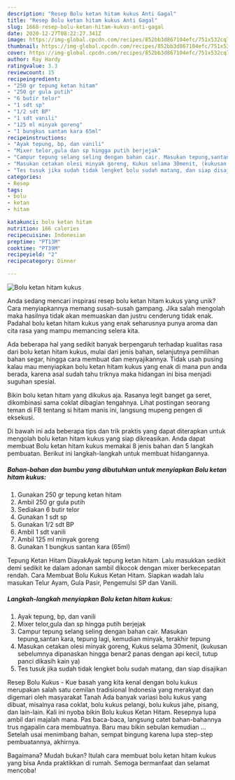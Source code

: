 ```yaml
---
description: "Resep Bolu ketan hitam kukus Anti Gagal"
title: "Resep Bolu ketan hitam kukus Anti Gagal"
slug: 1668-resep-bolu-ketan-hitam-kukus-anti-gagal
date: 2020-12-27T08:22:27.341Z
image: https://img-global.cpcdn.com/recipes/852bb3d867104efc/751x532cq70/bolu-ketan-hitam-kukus-foto-resep-utama.jpg
thumbnail: https://img-global.cpcdn.com/recipes/852bb3d867104efc/751x532cq70/bolu-ketan-hitam-kukus-foto-resep-utama.jpg
cover: https://img-global.cpcdn.com/recipes/852bb3d867104efc/751x532cq70/bolu-ketan-hitam-kukus-foto-resep-utama.jpg
author: Ray Hardy
ratingvalue: 3.3
reviewcount: 15
recipeingredient:
- "250 gr tepung ketan hitam"
- "250 gr gula putih"
- "6 butir telor"
- "1 sdt sp"
- "1/2 sdt BP"
- "1 sdt vanili"
- "125 ml minyak goreng"
- "1 bungkus santan kara 65ml"
recipeinstructions:
- "Ayak tepung, bp, dan vanili"
- "Mixer telor,gula dan sp hingga putih berjejak"
- "Campur tepung selang seling dengan bahan cair. Masukan tepung,santan kara, tepung lagi, kemudian minyak, terakhir tepung"
- "Masukan cetakan olesi minyak goreng, Kukus selama 30menit, (kukusan sebelumnya dipanaskan hingga benar2 panas dengan api kecil, tutup panci dikasih kain ya)"
- "Tes tusuk jika sudah tidak lengket bolu sudah matang, dan siap disajikan"
categories:
- Resep
tags:
- bolu
- ketan
- hitam

katakunci: bolu ketan hitam 
nutrition: 166 calories
recipecuisine: Indonesian
preptime: "PT13M"
cooktime: "PT39M"
recipeyield: "2"
recipecategory: Dinner

---
```



![Bolu ketan hitam kukus](https://img-global.cpcdn.com/recipes/852bb3d867104efc/751x532cq70/bolu-ketan-hitam-kukus-foto-resep-utama.jpg)

Anda sedang mencari inspirasi resep bolu ketan hitam kukus yang unik? Cara menyiapkannya memang susah-susah gampang. Jika salah mengolah maka hasilnya tidak akan memuaskan dan justru cenderung tidak enak. Padahal bolu ketan hitam kukus yang enak seharusnya punya aroma dan cita rasa yang mampu memancing selera kita.

Ada beberapa hal yang sedikit banyak berpengaruh terhadap kualitas rasa dari bolu ketan hitam kukus, mulai dari jenis bahan, selanjutnya pemilihan bahan segar, hingga cara membuat dan menyajikannya. Tidak usah pusing kalau mau menyiapkan bolu ketan hitam kukus yang enak di mana pun anda berada, karena asal sudah tahu triknya maka hidangan ini bisa menjadi suguhan spesial.

Bikin bolu ketan hitam yang dikukus aja. Rasanya legit banget ga seret, dikombinasi sama coklat dibagian tengahnya. Lihat postingan seorang teman di FB tentang si hitam manis ini, langsung mupeng pengen di eksekusi.


Di bawah ini ada beberapa tips dan trik praktis yang dapat diterapkan untuk mengolah bolu ketan hitam kukus yang siap dikreasikan. Anda dapat membuat Bolu ketan hitam kukus memakai 8 jenis bahan dan 5 langkah pembuatan. Berikut ini langkah-langkah untuk membuat hidangannya.

<!--inarticleads1-->

##### Bahan-bahan dan bumbu yang dibutuhkan untuk menyiapkan Bolu ketan hitam kukus:

1. Gunakan 250 gr tepung ketan hitam
1. Ambil 250 gr gula putih
1. Sediakan 6 butir telor
1. Gunakan 1 sdt sp
1. Gunakan 1/2 sdt BP
1. Ambil 1 sdt vanili
1. Ambil 125 ml minyak goreng
1. Gunakan 1 bungkus santan kara (65ml)


Tepung Ketan Hitam DiayakAyak tepung ketan hitam. Lalu masukkan sedikit demi sedikit ke dalam adonan sambil dikocok dengan mixer berkecepatan rendah. Cara Membuat Bolu Kukus Ketan Hitam. Siapkan wadah lalu masukan Telur Ayam, Gula Pasir, Pengemulsi SP dan Vanili. 

<!--inarticleads2-->

##### Langkah-langkah menyiapkan Bolu ketan hitam kukus:

1. Ayak tepung, bp, dan vanili
1. Mixer telor,gula dan sp hingga putih berjejak
1. Campur tepung selang seling dengan bahan cair. Masukan tepung,santan kara, tepung lagi, kemudian minyak, terakhir tepung
1. Masukan cetakan olesi minyak goreng, Kukus selama 30menit, (kukusan sebelumnya dipanaskan hingga benar2 panas dengan api kecil, tutup panci dikasih kain ya)
1. Tes tusuk jika sudah tidak lengket bolu sudah matang, dan siap disajikan


Resep Bolu Kukus - Kue basah yang kita kenal dengan bolu kukus merupakan salah satu cemilan tradisional Indonesia yang merakyat dan digemari oleh masyarakat Tanah Ada banyak variasi bolu kukus yang dibuat, misalnya rasa coklat, bolu kukus pelangi, bolu kukus jahe, pisang, dan lain-lain. Kali ini nyoba bikin Bolu kukus Ketan Hitam. Resepnya lupa ambil dari majalah mana. Pas baca-baca, langsung catet bahan-bahannya trus ngapalin cara membuatnya. Baru mau bikin sebulan kemudian … Setelah usai menimbang bahan, sempat bingung karena lupa step-step pembuatannya, akhirnya. 

Bagaimana? Mudah bukan? Itulah cara membuat bolu ketan hitam kukus yang bisa Anda praktikkan di rumah. Semoga bermanfaat dan selamat mencoba!
